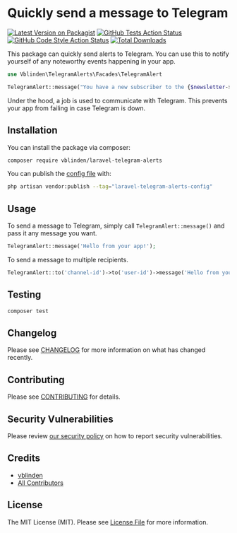 # Quickly send a message to Telegram

[![Latest Version on Packagist](https://img.shields.io/packagist/v/vblinden/laravel-telegram-alerts.svg?style=flat-square)](https://packagist.org/packages/vblinden/laravel-telegram-alerts)
[![GitHub Tests Action Status](https://img.shields.io/github/workflow/status/vblinden/laravel-telegram-alerts/run-tests?label=tests)](https://github.com/vblinden/laravel-telegram-alerts/actions?query=workflow%3Arun-tests+branch%3Amain)
[![GitHub Code Style Action Status](https://img.shields.io/github/workflow/status/vblinden/laravel-telegram-alerts/Check%20&%20fix%20styling?label=code%20style)](https://github.com/vblinden/laravel-telegram-alerts/actions?query=workflow%3A"Check+%26+fix+styling"+branch%3Amain)
[![Total Downloads](https://img.shields.io/packagist/dt/vblinden/laravel-telegram-alerts.svg?style=flat-square)](https://packagist.org/packages/vblinden/laravel-telegram-alerts)

This package can quickly send alerts to Telegram. You can use this to notify yourself of any noteworthy events happening
in your app.

```php
use Vblinden\TelegramAlerts\Facades\TelegramAlert

TelegramAlert::message("You have a new subscriber to the {$newsletter->name} newsletter!")
```

Under the hood, a job is used to communicate with Telegram. This prevents your app from failing in case Telegram is
down.

## Installation

You can install the package via composer:

```bash
composer require vblinden/laravel-telegram-alerts
```

You can publish
the [config file](https://github.com/vblinden/laravel-telegram-alerts/blob/main/config/telegram-alerts.php) with:

```bash
php artisan vendor:publish --tag="laravel-telegram-alerts-config"
```

## Usage

To send a message to Telegram, simply call `TelegramAlert::message()` and pass it any message you want.

```php
TelegramAlert::message('Hello from your app!');
```

To send a message to multiple recipients.

```php
TelegramAlert::to('channel-id')->to('user-id')->message('Hello from your app!');
```

## Testing

```bash
composer test
```

## Changelog

Please see [CHANGELOG](CHANGELOG.md) for more information on what has changed recently.

## Contributing

Please see [CONTRIBUTING](.github/CONTRIBUTING.md) for details.

## Security Vulnerabilities

Please review [our security policy](../../security/policy) on how to report security vulnerabilities.

## Credits

- [vblinden](https://github.com/vblinden)
- [All Contributors](../../contributors)

## License

The MIT License (MIT). Please see [License File](LICENSE.md) for more information.
